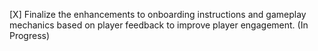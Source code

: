 [X] Finalize the enhancements to onboarding instructions and gameplay mechanics based on player feedback to improve player engagement. (In Progress)